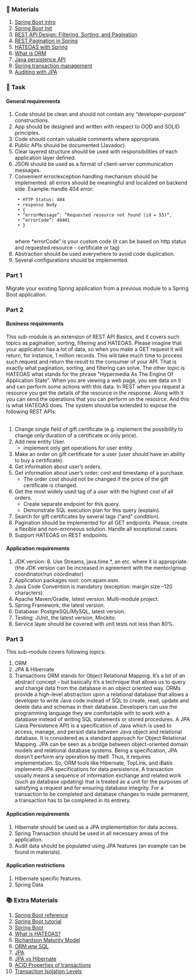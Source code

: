

<h3>🎁 Materials</h3>
<ol>
  <li><a href="https://videoportal.epam.com/video/6Rn164or" rel="nofollow">Spring Boot intro</a></li>
  <li><a href="https://start.spring.io/" rel="nofollow">Spring Boot Init</a></li>
  <li><a href="https://www.moesif.com/blog/technical/api-design/REST-API-Design-Filtering-Sorting-and-Pagination/" rel="nofollow">REST API Design: Filtering, Sorting, and Pagination</a></li>
  <li><a href="https://www.baeldung.com/rest-api-pagination-in-spring/" rel="nofollow">REST Pagination in Spring</a></li>
  <li><a href="https://spring.io/guides/gs/rest-hateoas/" rel="nofollow">HATEOAS with Spring</a></li>
  <li><a href="https://www.educba.com/what-is-orm/" rel="nofollow">What is ORM</a></li>
  <li><a href="https://www.vogella.com/tutorials/JavaPersistenceAPI/article.html" rel="nofollow">Java persistence API</a></li>
  <li><a href="https://docs.spring.io/spring/docs/4.2.x/spring-framework-reference/html/transaction.html" rel="nofollow">Spring transaction management</a></li>
  <li><a href="https://www.baeldung.com/database-auditing-jpa#auditing" rel="nofollow">Auditing with JPA</a></li>
</ol>

<h3>🚀 Task</h3>
<h4>General requirements</h4>
<ol>
  <li>Code should be clean and should not contain any “developer-purpose” constructions.</li>
  <li>App should be designed and written with respect to OOD and SOLID principles.</li>
  <li>Code should contain valuable comments where appropriate.</li>
  <li>Public APIs should be documented (Javadoc).</li>
  <li>Clear layered structure should be used with responsibilities of each application layer defined.</li>
  <li>JSON should be used as a format of client-server communication messages.</li>
  <li>Convenient error/exception handling mechanism should be implemented: all errors should be meaningful and localized on backend side. Example: handle 404 error:
  <br><div class="snippet-clipboard-content position-relative overflow-auto"><pre><code> • HTTP Status: 404
 • response body    
 • {
 • “errorMessage”: “Requested resource not found (id = 55)”,
 • “errorCode”: 40401
 • }
  </code></pre><div class="zeroclipboard-container position-absolute right-0 top-0">
where *errorCode” is your custom code (it can be based on http status and requested resource - certificate or tag)
  </li>
  <li>Abstraction should be used everywhere to avoid code duplication.</li>
  <li>Several configurations should be implemented.</li>
</ol>
    
<h3>Part 1</h3>
Migrate your existing Spring application from a previous module to a Spring Boot application.

<h3>Part 2</h3>
<h4>Business requirements</h4>
This sub-module is an extension of REST API Basics, and it covers such topics as pagination, sorting, filtering and HATEOAS. Please imagine that your application has a lot of data, so when you make a GET request it will return, for instance, 1 million records. This will take much time to process such request and return the result to the consumer of your API. That is exactly what pagination, sorting, and filtering can solve. The other topic is HATEOAS what stands for the phrase "Hypermedia As The Engine Of Application State". When you are viewing a web page, you see data on it and can perform some actions with this data. In REST when you request a resource you get the details of the resource in the response. Along with it you can send the operations that you can perform on the resource. And this is what HATEOAS does.
The system should be extended to expose the following REST APIs:
<ol><br>
 <li>Change single field of gift certificate (e.g. implement the possibility to change only duration of a certificate or only price).</li>
   <li>Add new entity User.
    <ul>
      <li>implement only get operations for user entity.</li>
    </ul>
  </li>
  <li>Make an order on gift certificate for a user (user should have an ability to buy a certificate).</li>
  <li>Get information about user’s orders.</li>
  <li>Get information about user’s order: cost and timestamp of a purchase.
  <ul>
    <li>The order cost should not be changed if the price of the gift certificate is changed.</li>
  </ul>
 </li>
    <li>Get the most widely used tag of a user with the highest cost of all orders.
    <ul>
    <li>Create separate endpoint for this query.</li>
    <li>Demonstrate SQL execution plan for this query (explain).</li>
  </ul>
 </li>
  <li>Search for gift certificates by several tags (“and” condition).</li>
  <li>Pagination should be implemented for all GET endpoints. Please, create a flexible and non-erroneous solution. Handle all exceptional cases.</li>
  <li>Support HATEOAS on REST endpoints.</li>
</ol>

<h4>Application requirements</h4>
<ol>
  <li>JDK version: 8. Use Streams, java.time.*, an etc. where it is appropriate. (the JDK version can be increased in agreement with the mentor/group coordinator/run coordinator)  </li>
  <li>Application packages root: com.epam.esm.</li>
  <li>Java Code Convention is mandatory (exception: margin size –120 characters).</li>
  <li>Apache Maven/Gradle, latest version. Multi-module project.</li>
  <li>Spring Framework, the latest version.</li>
  <li>Database: PostgreSQL/MySQL, latest version.</li>
  <li>Testing: JUnit, the latest version, Mockito.</li>
  <li>Service layer should be covered with unit tests not less than 80%.</li>
</ol>

<h3>Part 3</h3>
This sub-module covers following topics:
<ol>
<li>ORM</li>
<li>JPA &amp; Hibernate</li>
<li>Transactions
ORM stands for Object Relational Mapping. It’s a bit of an abstract concept – but basically it’s a technique that allows us to query and change data from the database in an object oriented way. ORMs provide a high-level abstraction upon a relational database that allows a developer to write Java code instead of SQL to create, read, update and delete data and schemas in their database. Developers can use the programming language they are comfortable with to work with a database instead of writing SQL statements or stored procedures. A JPA (Java Persistence API) is a specification of Java which is used to access, manage, and persist data between Java object and relational database. It is considered as a standard approach for Object Relational Mapping. JPA can be seen as a bridge between object-oriented domain models and relational database systems. Being a specification, JPA doesn't perform any operation by itself. Thus, it requires implementation. So, ORM tools like Hibernate, TopLink, and iBatis implements JPA specifications for data persistence. A transaction usually means a sequence of information exchange and related work (such as database updating) that is treated as a unit for the purposes of satisfying a request and for ensuring database integrity. For a transaction to be completed and database changes to made permanent, a transaction has to be completed in its entirety.</li>
</ol>

<h4>Application requirements</h4>
<ol>
  <li>Hibernate should be used as a JPA implementation for data access.</li>
  <li>Spring Transaction should be used in all necessary areas of the application.</li>
  <li>Audit data should be populated using JPA features (an example can be found in materials).</li>
</ol>

<h4>Application restrictions</h4>
<ol>
  <li>Hibernate specific features.</li>
  <li>Spring Data</li>
</ol>

<h3>📚 Extra Materials</h3>
<ol>
  <li><a href="https://spring.io/projects/spring-boot/" rel="nofollow">Spring Boot reference</a></li>
  <li><a href="https://spring.io/guides/gs/rest-service/" rel="nofollow">Spring Boot tutorial</a></li>
  <li><a href="https://habr.com/ru/post/257223/" rel="nofollow">Spring Boot</a></li>
  <li><a href="https://habr.com/ru/post/483328/" rel="nofollow">What is HATEOAS?</a></li>
  <li><a href="https://martinfowler.com/articles/richardsonMaturityModel.html" rel="nofollow">Richardson Maturity Model</a></li>
  <li><a href="https://youtu.be/bkDUIIho70o" rel="nofollow">ORM или SQL</a></li>
  <li><a href="https://www.educba.com/java-persistence-api/" rel="nofollow">JPA</a></li>
  <li><a href="https://www.javatpoint.com/jpa-vs-hibernate" rel="nofollow">JPA vs Hibernate</a></li>
  <li><a href="https://www.geeksforgeeks.org/acid-properties-in-dbms/" rel="nofollow">ACID Properties of transactions</a></li>
  <li><a href="https://www.geeksforgeeks.org/transaction-isolation-levels-dbms/" rel="nofollow">Transaction Isolation Levels</a></li>
</ol>
